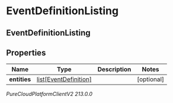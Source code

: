 # EventDefinitionListing

## EventDefinitionListing

## Properties

|Name | Type | Description | Notes|
|------------ | ------------- | ------------- | -------------|
| **entities** | [list[EventDefinition]](EventDefinition) |  | [optional] |



_PureCloudPlatformClientV2 213.0.0_
